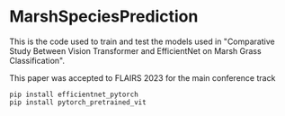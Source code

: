 # MarshSpeciesPrediction
This is the code used to train and test the models used in "Comparative Study Between Vision Transformer and EfficientNet on Marsh Grass Classification".

This paper was accepted to FLAIRS 2023 for the main conference track

```
pip install efficientnet_pytorch
pip install pytorch_pretrained_vit
```
